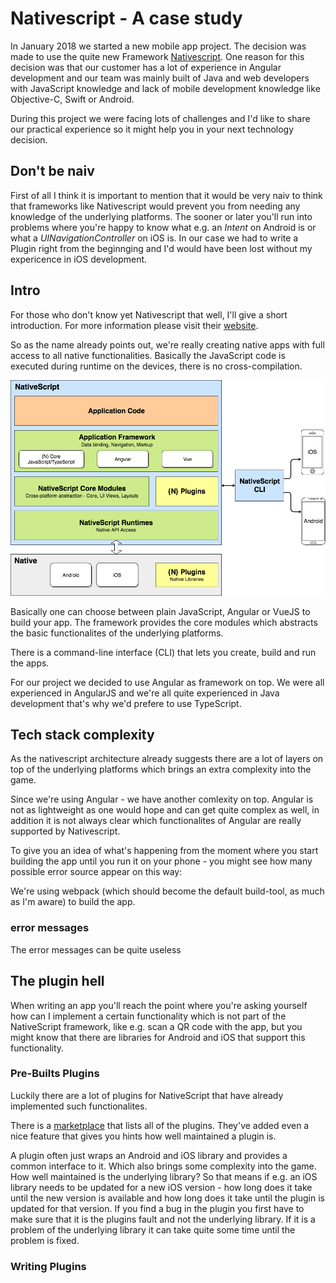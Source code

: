 # Nativescript - A case study

In January 2018 we started a new mobile app project. The decision was made to use the quite new Framework [Nativescript](https://www.nativescript.org/). One reason for this decision was that our customer has a lot of experience in Angular development and our team was mainly built of Java and web developers with JavaScript knowledge and lack of mobile development knowledge like Objective-C, Swift or Android. 

During this project we were facing lots of challenges and I'd like to share our practical experience so it might help you in your next technology decision. 

## Don't be naiv
First of all I think it is important to mention that it would be very naiv to think that frameworks like Nativescript would prevent you from needing any knowledge of the underlying platforms. The sooner or later you'll run into problems where you're happy to know what e.g. an *Intent* on Android is or what a *UINavigationController* on iOS is. In our case we had to write a Plugin right from the beginnging and I'd would have been lost without my expericence in iOS development. 

## Intro

For those who don't know yet Nativescript that well, I'll give a short introduction. For more information please visit their [website](https://www.nativescript.org/). 

So as the name already points out, we're really creating native apps with full access to all native functionalities. Basically the JavaScript    code is executed during runtime on the devices, there is no cross-compilation. 

![nativescript-architecture](./images/ns-common.png "Nativescript Architecture")

Basically one can choose between plain JavaScript, Angular or VueJS to build your app. The framework provides the core modules which abstracts the basic functionalites of the underlying platforms. 

There is a command-line interface (CLI) that lets you create, build and run the apps.

For our project we decided to use Angular as framework on top. We were all experienced in AngularJS and we're all quite experienced in Java development that's why we'd prefere to use TypeScript.

## Tech stack complexity

As the nativescript architecture already suggests there are a lot of layers on top of the underlying platforms which brings an extra complexity into the game.

Since we're using Angular - we have another comlexity on top. Angular is not as lightweight as one would hope and can get quite complex as well, in addition it is not always clear which functionalites of Angular are really supported by Nativescript. 

To give you an idea of what's happening from the moment where you start building the app until you run it on your phone - you might see how many possible error source appear on this way: 

We're using webpack (which should become the default build-tool, as much as I'm aware) to build the app. 


### error messages 
The error messages can be quite useless 




## The plugin hell

When writing an app you'll reach the point where you're asking yourself how can I implement a certain functionality which is not part of the NativeScript framework, like e.g. scan a QR code with the app, but you might know that there are libraries for Android and iOS that support this functionality. 

### Pre-Builts Plugins

Luckily there are a lot of plugins for NativeScript that have already implemented such functionalites. 

There is a [marketplace](https://market.nativescript.org/) that lists all of the plugins. They've added even a nice feature that gives you hints how well maintained a plugin is.

A plugin often just wraps an Android and iOS library and provides a common interface to it. Which also brings some complexity into the game. How well maintained is the underlying library? So that means if e.g. an iOS library needs to be updated for a new iOS version - how long does it take until the new version is available and how long does it take until the plugin is updated for that version. If you find a bug in the plugin you first have to make sure that it is the plugins fault and not the underlying library. If it is a problem of the underlying library it can take quite some time until the problem is fixed. 

### Writing Plugins
